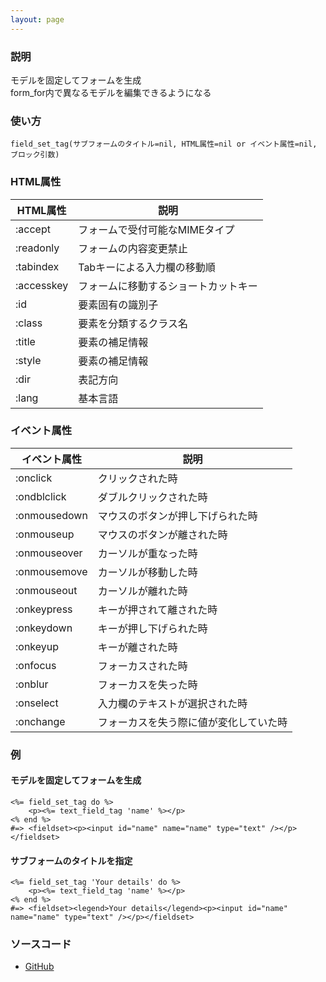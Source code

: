 ```yaml
---
layout: page
---
```


### 説明

モデルを固定してフォームを生成  
form_for内で異なるモデルを編集できるようになる

### 使い方

    field_set_tag(サブフォームのタイトル=nil, HTML属性=nil or イベント属性=nil, ブロック引数)

### HTML属性

| HTML属性   | 説明                                 |
| ---------- | ------------------------------------ |
| :accept    | フォームで受付可能なMIMEタイプ       |
| :readonly  | フォームの内容変更禁止               |
| :tabindex  | Tabキーによる入力欄の移動順          |
| :accesskey | フォームに移動するショートカットキー |
| :id        | 要素固有の識別子                     |
| :class     | 要素を分類するクラス名               |
| :title     | 要素の補足情報                       |
| :style     | 要素の補足情報                       |
| :dir       | 表記方向                             |
| :lang      | 基本言語                             |

### イベント属性

| イベント属性 | 説明                                   |
| ------------ | -------------------------------------- |
| :onclick     | クリックされた時                       |
| :ondblclick  | ダブルクリックされた時                 |
| :onmousedown | マウスのボタンが押し下げられた時       |
| :onmouseup   | マウスのボタンが離された時             |
| :onmouseover | カーソルが重なった時                   |
| :onmousemove | カーソルが移動した時                   |
| :onmouseout  | カーソルが離れた時                     |
| :onkeypress  | キーが押されて離された時               |
| :onkeydown   | キーが押し下げられた時                 |
| :onkeyup     | キーが離された時                       |
| :onfocus     | フォーカスされた時                     |
| :onblur      | フォーカスを失った時                   |
| :onselect    | 入力欄のテキストが選択された時         |
| :onchange    | フォーカスを失う際に値が変化していた時 |

### 例

#### モデルを固定してフォームを生成 

    <%= field_set_tag do %>
        <p><%= text_field_tag 'name' %></p>
    <% end %>
    #=> <fieldset><p><input id="name" name="name" type="text" /></p></fieldset>

#### サブフォームのタイトルを指定

    <%= field_set_tag 'Your details' do %>
        <p><%= text_field_tag 'name' %></p>
    <% end %>
    #=> <fieldset><legend>Your details</legend><p><input id="name" name="name" type="text" /></p></fieldset>


### ソースコード

- [GitHub](https://github.com/rails/rails/blob/984c3ef2775781d47efa9f541ce570daa2434a80/actionview/lib/action_view/helpers/form_tag_helper.rb#L650)
